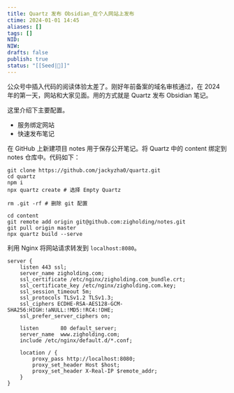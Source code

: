 ```yaml
---
title: Quartz 发布 Obsidian_在个人网站上发布
ctime: 2024-01-01 14:45
aliases: []
tags: []
NID: 
NIW: 
drafts: false
publish: true
status: "[[Seed|🍒]]"
---
```



公众号中插入代码的阅读体验太差了。刚好年前备案的域名审核通过，在 2024 年的第一天，网站和大家见面。用的方式就是 Quartz 发布 Obsidian 笔记。

这里介绍下主要配置。
- 服务绑定网站
- 快速发布笔记



在 GitHub 上新建项目 notes 用于保存公开笔记。将  Quartz 中的 content 绑定到 notes 仓库中。代码如下：

```
git clone https://github.com/jackyzha0/quartz.git
cd quartz
npm i
npx quartz create # 选择 Empty Quartz

rm .git -rf # 删除 git 配置

cd content
git remote add origin git@github.com:zigholding/notes.git
git pull origin master
npx quartz build --serve
```

利用 Nginx 将网站请求转发到 `localhost:8080`。

```config
server {
	listen 443 ssl;
	server_name zigholding.com;
	ssl_certificate /etc/nginx/zigholding.com_bundle.crt;
	ssl_certificate_key /etc/nginx/zigholding.com.key;
	ssl_session_timeout 5m;
	ssl_protocols TLSv1.2 TLSv1.3;
	ssl_ciphers ECDHE-RSA-AES128-GCM-SHA256:HIGH:!aNULL:!MD5:!RC4:!DHE;
	ssl_prefer_server_ciphers on;

	listen       80 default_server;
	server_name  www.zigholding.com;
	include /etc/nginx/default.d/*.conf;

	location / {
		proxy_pass http://localhost:8080;
		proxy_set_header Host $host;
		proxy_set_header X-Real-IP $remote_addr;
	}
}
```


